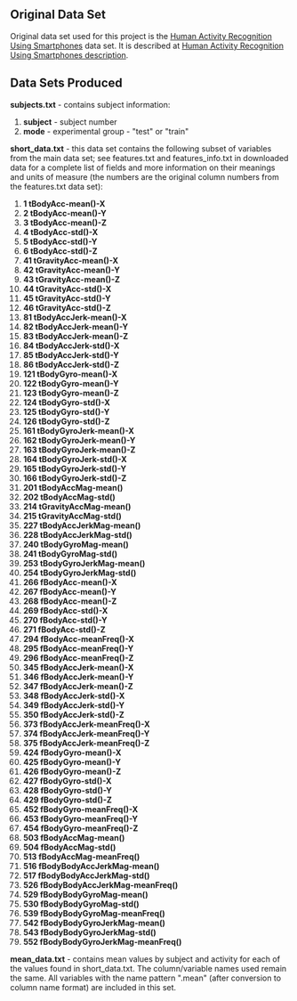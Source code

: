 ## Original Data Set

Original data set used for this project is the
<a href="https://d396qusza40orc.cloudfront.net/getdata/projectfiles/UCI%20HAR%20Dataset.zip">Human Activity Recognition Using Smartphones</a> data set.  It is described at
<a href="http://archive.ics.uci.edu/ml/datasets/Human+Activity+Recognition+Using+Smartphones">Human Activity Recognition Using Smartphones description</a>.

## Data Sets Produced

<b>subjects.txt</b> - contains subject information:
<ol>
<li><b>subject</b> - subject number
<li><b>mode</b> - experimental group - "test" or "train"
</ol>

<b>short_data.txt</b> - this data set contains the following subset of variables from the main data set; see features.txt and features_info.txt in downloaded data for a complete list of fields and more information on their meanings and units of measure (the numbers are the original column numbers from the features.txt data set):
<ol>
<li><b>1 tBodyAcc-mean()-X</b>
<li><b>2 tBodyAcc-mean()-Y</b>
<li><b>3 tBodyAcc-mean()-Z</b>
<li><b>4 tBodyAcc-std()-X</b>
<li><b>5 tBodyAcc-std()-Y</b>
<li><b>6 tBodyAcc-std()-Z</b>
<li><b>41 tGravityAcc-mean()-X</b>
<li><b>42 tGravityAcc-mean()-Y</b>
<li><b>43 tGravityAcc-mean()-Z</b>
<li><b>44 tGravityAcc-std()-X</b>
<li><b>45 tGravityAcc-std()-Y</b>
<li><b>46 tGravityAcc-std()-Z</b>
<li><b>81 tBodyAccJerk-mean()-X</b>
<li><b>82 tBodyAccJerk-mean()-Y</b>
<li><b>83 tBodyAccJerk-mean()-Z</b>
<li><b>84 tBodyAccJerk-std()-X</b>
<li><b>85 tBodyAccJerk-std()-Y</b>
<li><b>86 tBodyAccJerk-std()-Z</b>
<li><b>121 tBodyGyro-mean()-X</b>
<li><b>122 tBodyGyro-mean()-Y</b>
<li><b>123 tBodyGyro-mean()-Z</b>
<li><b>124 tBodyGyro-std()-X</b>
<li><b>125 tBodyGyro-std()-Y</b>
<li><b>126 tBodyGyro-std()-Z</b>
<li><b>161 tBodyGyroJerk-mean()-X</b>
<li><b>162 tBodyGyroJerk-mean()-Y</b>
<li><b>163 tBodyGyroJerk-mean()-Z</b>
<li><b>164 tBodyGyroJerk-std()-X</b>
<li><b>165 tBodyGyroJerk-std()-Y</b>
<li><b>166 tBodyGyroJerk-std()-Z</b>
<li><b>201 tBodyAccMag-mean()</b>
<li><b>202 tBodyAccMag-std()</b>
<li><b>214 tGravityAccMag-mean()</b>
<li><b>215 tGravityAccMag-std()</b>
<li><b>227 tBodyAccJerkMag-mean()</b>
<li><b>228 tBodyAccJerkMag-std()</b>
<li><b>240 tBodyGyroMag-mean()</b>
<li><b>241 tBodyGyroMag-std()</b>
<li><b>253 tBodyGyroJerkMag-mean()</b>
<li><b>254 tBodyGyroJerkMag-std()</b>
<li><b>266 fBodyAcc-mean()-X</b>
<li><b>267 fBodyAcc-mean()-Y</b>
<li><b>268 fBodyAcc-mean()-Z</b>
<li><b>269 fBodyAcc-std()-X</b>
<li><b>270 fBodyAcc-std()-Y</b>
<li><b>271 fBodyAcc-std()-Z</b>
<li><b>294 fBodyAcc-meanFreq()-X</b>
<li><b>295 fBodyAcc-meanFreq()-Y</b>
<li><b>296 fBodyAcc-meanFreq()-Z</b>
<li><b>345 fBodyAccJerk-mean()-X</b>
<li><b>346 fBodyAccJerk-mean()-Y</b>
<li><b>347 fBodyAccJerk-mean()-Z</b>
<li><b>348 fBodyAccJerk-std()-X</b>
<li><b>349 fBodyAccJerk-std()-Y</b>
<li><b>350 fBodyAccJerk-std()-Z</b>
<li><b>373 fBodyAccJerk-meanFreq()-X</b>
<li><b>374 fBodyAccJerk-meanFreq()-Y</b>
<li><b>375 fBodyAccJerk-meanFreq()-Z</b>
<li><b>424 fBodyGyro-mean()-X</b>
<li><b>425 fBodyGyro-mean()-Y</b>
<li><b>426 fBodyGyro-mean()-Z</b>
<li><b>427 fBodyGyro-std()-X</b>
<li><b>428 fBodyGyro-std()-Y</b>
<li><b>429 fBodyGyro-std()-Z</b>
<li><b>452 fBodyGyro-meanFreq()-X</b>
<li><b>453 fBodyGyro-meanFreq()-Y</b>
<li><b>454 fBodyGyro-meanFreq()-Z</b>
<li><b>503 fBodyAccMag-mean()</b>
<li><b>504 fBodyAccMag-std()</b>
<li><b>513 fBodyAccMag-meanFreq()</b>
<li><b>516 fBodyBodyAccJerkMag-mean()</b>
<li><b>517 fBodyBodyAccJerkMag-std()</b>
<li><b>526 fBodyBodyAccJerkMag-meanFreq()</b>
<li><b>529 fBodyBodyGyroMag-mean()</b>
<li><b>530 fBodyBodyGyroMag-std()</b>
<li><b>539 fBodyBodyGyroMag-meanFreq()</b>
<li><b>542 fBodyBodyGyroJerkMag-mean()</b>
<li><b>543 fBodyBodyGyroJerkMag-std()</b>
<li><b>552 fBodyBodyGyroJerkMag-meanFreq()</b>
</ol>

<b>mean_data.txt</b> - contains mean values by subject and activity for each of the values found in short_data.txt. The column/variable names used remain the same. All variables with the name pattern ".mean" (after conversion to column name format) are included in this set.
